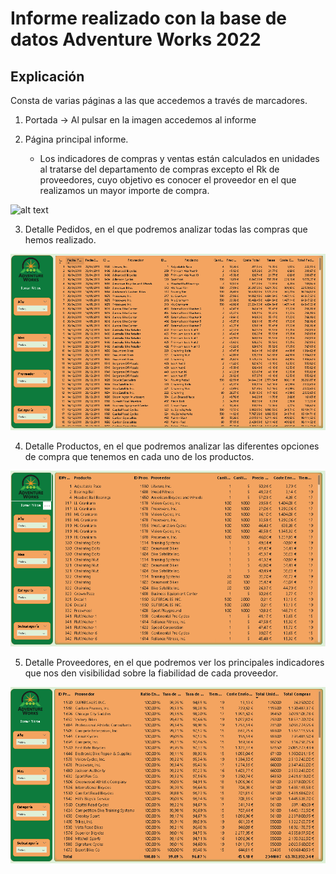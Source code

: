 # Informe realizado con la base de datos Adventure Works 2022

## Explicación

Consta de varias páginas a las que accedemos a través de marcadores.

1. Portada -> Al pulsar en la imagen accedemos al informe

2. Página principal informe.
    - Los indicadores de compras y ventas están calculados en unidades al tratarse del departamento   de compras excepto el Rk de proveedores, cuyo objetivo es conocer el proveedor en el que realizamos un mayor importe de compra.

![alt text](<Página principal-1.PNG>)

3. Detalle Pedidos, en el que podremos analizar todas las compras que hemos realizado.

![alt text](<Detalle Pedidos.PNG>)

4. Detalle Productos, en el que podremos analizar las diferentes opciones de compra que tenemos en cada uno de los productos.

![alt text](<Detalle Productos.PNG>)

5. Detalle Proveedores, en el que podremos ver los principales indicadores que nos den visibilidad sobre la fiabilidad de cada proveedor.

![alt text](<Detalle Proveedores.PNG>)